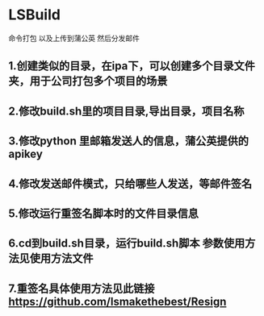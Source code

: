 # LSBuild
命令打包 以及上传到蒲公英 然后分发邮件
## 1.创建类似的目录，在ipa下，可以创建多个目录文件夹，用于公司打包多个项目的场景
## 2.修改build.sh里的项目目录,导出目录，项目名称
## 3.修改python 里邮箱发送人的信息，蒲公英提供的apikey
## 4.修改发送邮件模式，只给哪些人发送，等邮件签名
## 5.修改运行重签名脚本时的文件目录信息
## 6.cd到build.sh目录，运行build.sh脚本 参数使用方法见使用方法文件
## 7.重签名具体使用方法见此链接 https://github.com/lsmakethebest/Resign
